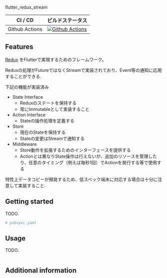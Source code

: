 flutter_redux_stream

| CI / CD | ビルドステータス |
|---|---|
| Github Actions | [![Github Actions](https://github.com/vivitainc/flutter_redux_stream/actions/workflows/flutter-package-test.yaml/badge.svg)](https://github.com/vivitainc/flutter_redux_stream/actions/workflows/flutter-package-test.yaml) |

## Features

[Redux](https://redux.js.org/) をFlutterで実現するためのフレームワーク。

Reduxの処理がFutureではなくStreamで実装されており、Event等の通知に応用することができる.

下記の機能が実装済み

* State Interface
  * Reduxのステートを保持する
  * 常にImmutableとして実装すること
* Action Interface
  * Stateの操作処理を定義する
* Store
  * 現在のStateを保持する
  * Stateの変更はStreamで通知する
* Middleware
  * Store動作を拡張するためのインターフェースを提供する
  * Actionとは異なりState操作は行えないが、追加のリソースを管理したり、任意のタイミング（例えば毎秒1回）でActionを発行する等で使用する

特性上データコピーが頻発するため、低スペック端末に対応する場合は十分に注意して実装すること.

## Getting started

TODO.

```yaml
# pubspec.yaml
```

## Usage

TODO.

```dart
```
## Additional information
